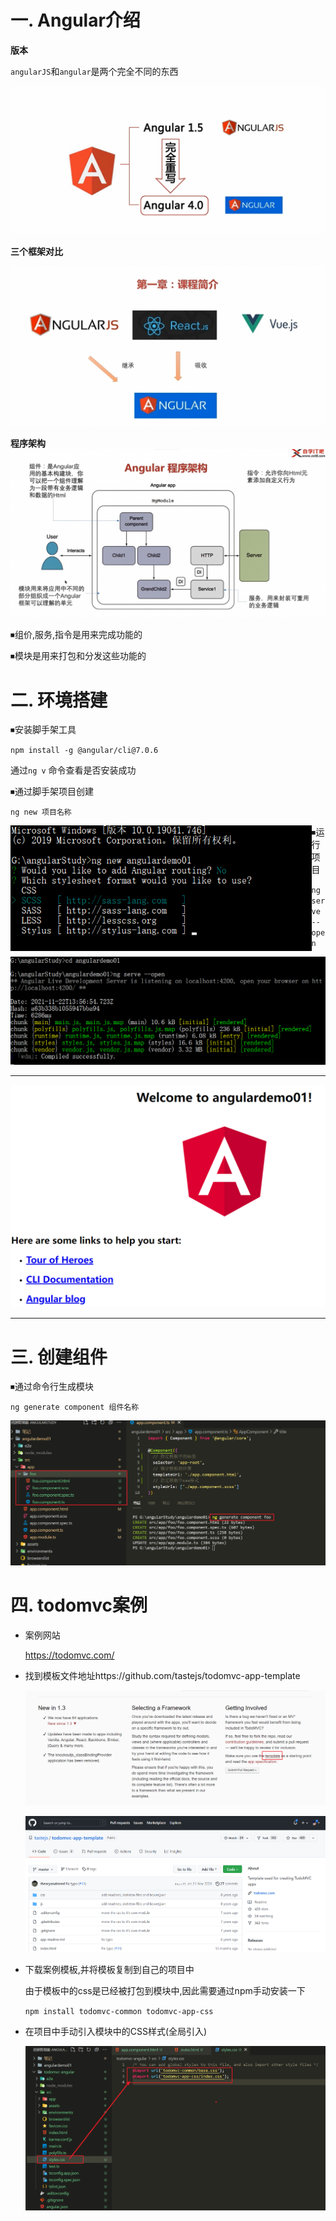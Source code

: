 # 一. Angular介绍

**版本**

`angularJS`和`angular`是两个完全不同的东西

![image-20211122204155497](img/image-20211122204155497.png)

**三个框架对比**

![image-20211122204455265](img/image-20211122204455265.png)



**程序架构**![image-20211122204008446](img/image-20211122204008446.png)



⏹组价,服务,指令是用来完成功能的

⏹模块是用来打包和分发这些功能的



# 二. 环境搭建

⏹安装脚手架工具

`npm install -g @angular/cli@7.0.6`

通过`ng v` 命令查看是否安装成功

⏹通过脚手架项目创建

`ng new 项目名称`

<img src="img/image-20211122215213647.png" alt="image-20211122215213647" style="zoom:80%;float:left" />

⏹运行项目

`ng serve --open`

![image-20211122215920622](img/image-20211122215920622.png)

---

![image-20211122215958608](img/image-20211122215958608.png)

---



# 三. 创建组件

⏹通过命令行生成模块

`ng generate component 组件名称`

![image-20211212085405230](img/image-20211212085405230.png)



# 四. todomvc案例

- 案例网站

  https://todomvc.com/

- 找到模板文件地址https://github.com/tastejs/todomvc-app-template

  ![image-20211212104411533](img/image-20211212104411533.png)

  ![image-20211212104523299](img/image-20211212104523299.png)

- 下载案例模板,并将模板复制到自己的项目中

  由于模板中的css是已经被打包到模块中,因此需要通过npm手动安装一下

  `npm install todomvc-common todomvc-app-css`

- 在项目中手动引入模块中的CSS样式(全局引入)

  ![image-20211212110018671](img/image-20211212110018671.png)